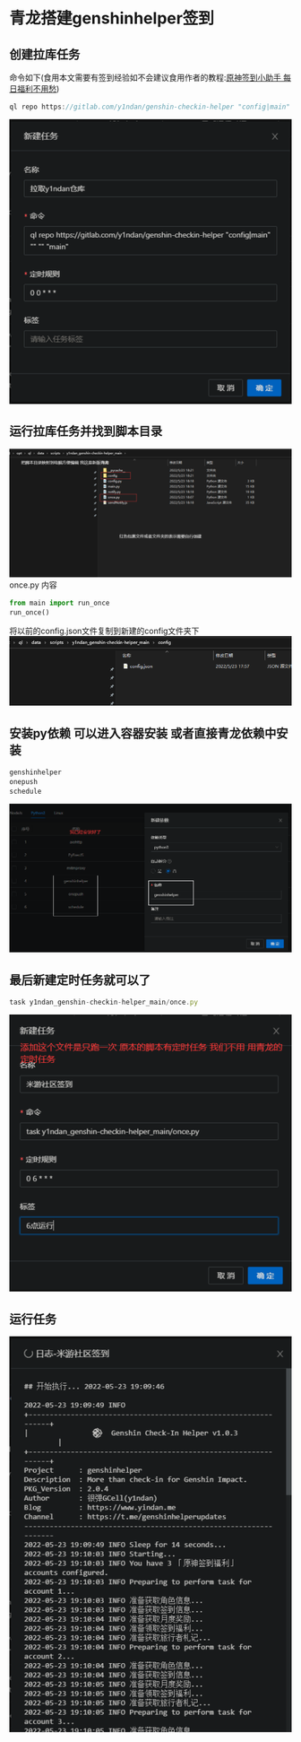# 青龙搭建genshinhelper签到
## 创建拉库任务
命令如下(食用本文需要有签到经验如不会建议食用作者的教程:[原神签到小助手 每日福利不用愁](https://www.yindan.me/tutorial/genshin-impact-helper.html))
```javascript
ql repo https://gitlab.com/y1ndan/genshin-checkin-helper "config|main" "" "" "main"
```
![如上图](https://raw.githubusercontent.com/wzwcc/Blog/master/W的/青龙创建genshincheckinhelper任务/qltask.png)
## 运行拉库任务并找到脚本目录
![如图](https://raw.githubusercontent.com/wzwcc/Blog/master/W的/青龙创建genshincheckinhelper任务/qlscript.png)
once.py 内容
```python
from main import run_once
run_once()
```
将以前的config.json文件复制到新建的config文件夹下
![如图](https://raw.githubusercontent.com/wzwcc/Blog/master/W的/青龙创建genshincheckinhelper任务/config.png)
## 安装py依赖 可以进入容器安装 或者直接青龙依赖中安装
```javascript
genshinhelper
onepush
schedule
```
![如图](https://raw.githubusercontent.com/wzwcc/Blog/master/W的/青龙创建genshincheckinhelper任务/py.png)
## 最后新建定时任务就可以了 
```javascript
task y1ndan_genshin-checkin-helper_main/once.py
```
![如图](https://raw.githubusercontent.com/wzwcc/Blog/master/W的/青龙创建genshincheckinhelper任务/time.png)
## 运行任务
![如图](https://raw.githubusercontent.com/wzwcc/Blog/master/W的/青龙创建genshincheckinhelper任务/res.png)